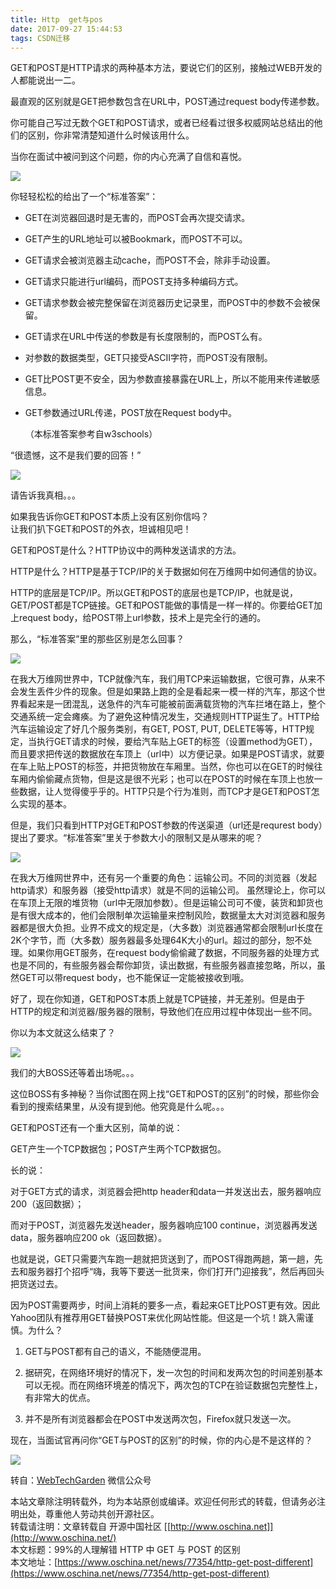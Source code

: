 ```yaml
---
title: Http  get与pos
date: 2017-09-27 15:44:53
tags: CSDN迁移
---
```

   GET和POST是HTTP请求的两种基本方法，要说它们的区别，接触过WEB开发的人都能说出一二。

 最直观的区别就是GET把参数包含在URL中，POST通过request body传递参数。

 你可能自己写过无数个GET和POST请求，或者已经看过很多权威网站总结出的他们的区别，你非常清楚知道什么时候该用什么。

 当你在面试中被问到这个问题，你的内心充满了自信和喜悦。

 ![](https://static.oschina.net/uploads/space/2016/0922/072536_U5BK_2896879.png)

 你轻轻松松的给出了一个“标准答案”：

 
  * GET在浏览器回退时是无害的，而POST会再次提交请求。
    
     
  * GET产生的URL地址可以被Bookmark，而POST不可以。
    
     
  * GET请求会被浏览器主动cache，而POST不会，除非手动设置。
    
     
  * GET请求只能进行url编码，而POST支持多种编码方式。
    
     
  * GET请求参数会被完整保留在浏览器历史记录里，而POST中的参数不会被保留。
    
     
  * GET请求在URL中传送的参数是有长度限制的，而POST么有。
    
     
  * 对参数的数据类型，GET只接受ASCII字符，而POST没有限制。
    
     
  * GET比POST更不安全，因为参数直接暴露在URL上，所以不能用来传递敏感信息。
    
     
  * GET参数通过URL传递，POST放在Request body中。
    
     （本标准答案参考自w3schools）

 “很遗憾，这不是我们要的回答！”

 ![](https://static.oschina.net/uploads/space/2016/0922/072621_vmDd_2896879.png)

 请告诉我真相。。。

 如果我告诉你GET和POST本质上没有区别你信吗？   
 让我们扒下GET和POST的外衣，坦诚相见吧！

 GET和POST是什么？HTTP协议中的两种发送请求的方法。  


 HTTP是什么？HTTP是基于TCP/IP的关于数据如何在万维网中如何通信的协议。  


 HTTP的底层是TCP/IP。所以GET和POST的底层也是TCP/IP，也就是说，GET/POST都是TCP链接。GET和POST能做的事情是一样一样的。你要给GET加上request body，给POST带上url参数，技术上是完全行的通的。   


 那么，“标准答案”里的那些区别是怎么回事？

 ![](https://static.oschina.net/uploads/space/2016/0922/072907_aA5Y_2896879.png)  


 在我大万维网世界中，TCP就像汽车，我们用TCP来运输数据，它很可靠，从来不会发生丢件少件的现象。但是如果路上跑的全是看起来一模一样的汽车，那这个世界看起来是一团混乱，送急件的汽车可能被前面满载货物的汽车拦堵在路上，整个交通系统一定会瘫痪。为了避免这种情况发生，交通规则HTTP诞生了。HTTP给汽车运输设定了好几个服务类别，有GET, POST, PUT, DELETE等等，HTTP规定，当执行GET请求的时候，要给汽车贴上GET的标签（设置method为GET），而且要求把传送的数据放在车顶上（url中）以方便记录。如果是POST请求，就要在车上贴上POST的标签，并把货物放在车厢里。当然，你也可以在GET的时候往车厢内偷偷藏点货物，但是这是很不光彩；也可以在POST的时候在车顶上也放一些数据，让人觉得傻乎乎的。HTTP只是个行为准则，而TCP才是GET和POST怎么实现的基本。  


 但是，我们只看到HTTP对GET和POST参数的传送渠道（url还是requrest body）提出了要求。“标准答案”里关于参数大小的限制又是从哪来的呢？

 ![](https://static.oschina.net/uploads/space/2016/0922/072952_tngA_2896879.png)  


 在我大万维网世界中，还有另一个重要的角色：运输公司。不同的浏览器（发起http请求）和服务器（接受http请求）就是不同的运输公司。 虽然理论上，你可以在车顶上无限的堆货物（url中无限加参数）。但是运输公司可不傻，装货和卸货也是有很大成本的，他们会限制单次运输量来控制风险，数据量太大对浏览器和服务器都是很大负担。业界不成文的规定是，（大多数）浏览器通常都会限制url长度在2K个字节，而（大多数）服务器最多处理64K大小的url。超过的部分，恕不处理。如果你用GET服务，在request body偷偷藏了数据，不同服务器的处理方式也是不同的，有些服务器会帮你卸货，读出数据，有些服务器直接忽略，所以，虽然GET可以带request body，也不能保证一定能被接收到哦。  


 好了，现在你知道，GET和POST本质上就是TCP链接，并无差别。但是由于HTTP的规定和浏览器/服务器的限制，导致他们在应用过程中体现出一些不同。   


 你以为本文就这么结束了？

 ![](https://static.oschina.net/uploads/space/2016/0922/073017_6qFu_2896879.png)  


 我们的大BOSS还等着出场呢。。。  


 这位BOSS有多神秘？当你试图在网上找“GET和POST的区别”的时候，那些你会看到的搜索结果里，从没有提到他。他究竟是什么呢。。。  


 GET和POST还有一个重大区别，简单的说：

 GET产生一个TCP数据包；POST产生两个TCP数据包。  


 长的说：

 对于GET方式的请求，浏览器会把http header和data一并发送出去，服务器响应200（返回数据）；

 而对于POST，浏览器先发送header，服务器响应100 continue，浏览器再发送data，服务器响应200 ok（返回数据）。  


 也就是说，GET只需要汽车跑一趟就把货送到了，而POST得跑两趟，第一趟，先去和服务器打个招呼“嗨，我等下要送一批货来，你们打开门迎接我”，然后再回头把货送过去。  


 因为POST需要两步，时间上消耗的要多一点，看起来GET比POST更有效。因此Yahoo团队有推荐用GET替换POST来优化网站性能。但这是一个坑！跳入需谨慎。为什么？

 1. GET与POST都有自己的语义，不能随便混用。

 2. 据研究，在网络环境好的情况下，发一次包的时间和发两次包的时间差别基本可以无视。而在网络环境差的情况下，两次包的TCP在验证数据包完整性上，有非常大的优点。

 3. 并不是所有浏览器都会在POST中发送两次包，Firefox就只发送一次。  


 现在，当面试官再问你“GET与POST的区别”的时候，你的内心是不是这样的？

 ![](https://static.oschina.net/uploads/space/2016/0922/073051_x5oI_2896879.png)

 转自：[WebTechGarden](http://mp.weixin.qq.com/s?__biz=MzI3NzIzMzg3Mw==&amp;mid=100000054&amp;idx=1&amp;sn=71f6c214f3833d9ca20b9f7dcd9d33e4#rd) 微信公众号

   
   
   
 本站文章除注明转载外，均为本站原创或编译。欢迎任何形式的转载，但请务必注明出处，尊重他人劳动共创开源社区。  
 转载请注明：文章转载自 开源中国社区 [[http://www.oschina.net]](http://www.oschina.net/)  
 本文标题：99%的人理解错 HTTP 中 GET 与 POST 的区别  
 本文地址：[https://www.oschina.net/news/77354/http-get-post-different](https://www.oschina.net/news/77354/http-get-post-different)  
   
   
   
 